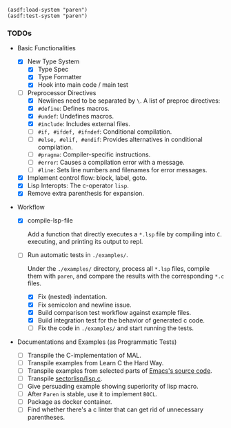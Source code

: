 ``` common-lisp
(asdf:load-system "paren")
(asdf:test-system "paren")
```

### TODOs

+ Basic Functionalities

  + [X] New Type System
    + [X] Type Spec
    + [X] Type Formatter
    + [X] Hook into main code / main test
  + [ ] Preprocessor Directives
    + [X] Newlines need to be separated by `\`.
    A list of preproc directives:
    + [X] `#define`: Defines macros.
    + [X] `#undef`: Undefines macros.
    + [X] `#include`: Includes external files.
    + [ ] `#if, #ifdef, #ifndef`: Conditional compilation.
    + [ ] `#else, #elif, #endif`: Provides alternatives in conditional compilation.
    + [ ] `#pragma`: Compiler-specific instructions.
    + [ ] `#error`: Causes a compilation error with a message.
    + [ ] `#line`: Sets line numbers and filenames for error messages.
        
  + [X] Implement control flow: block, label, goto.
  + [X] Lisp Interopts: The c-operator `lisp`.
  + [X] Remove extra parenthesis for expansion.

+ Workflow

  + [X] compile-lsp-file 
  
    Add a function that directly executes a `*.lsp` file by compiling into
    `C`. executing, and printing its output to repl.
    
  + [ ] Run automatic tests in `./examples/`.
  
    Under the `./examples/` directory, process all `*.lsp` files, compile them
    with `paren`, and compare the results with the corresponding `*.c` files.
    
    + [X] Fix (nested) indentation.
    + [X] Fix semicolon and newline issue.
    + [X] Build comparison test workflow against example files.
    + [X] Build integration test for the behavior of generated c code.
    + [ ] Fix the code in `./examples/` and start running the tests.

+ Documentations and Examples (as Programmatic Tests)

  + [ ] Transpile the C-implementation of MAL.
  + [ ] Transpile examples from Learn C the Hard Way.
  + [ ] Transpile examples from selected parts of [Emacs's source code](https://github.com/emacs-mirror/emacs/blob/master/src/bytecode.c).
  + [ ] Transpile [sectorlisp/lisp.c](https://github.com/jart/sectorlisp/blob/main/lisp.c).
  + [ ] Give persuading example showing superiority of lisp macro.
  + [ ] After `Paren` is stable, use it to implement `BOCL`.
  + [ ] Package as docker container.
  + [ ] Find whether there's a c linter that can get rid of unnecessary parentheses.
